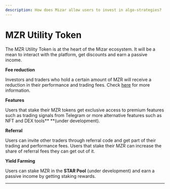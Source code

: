 ```yaml
---
description: How does Mizar allow users to invest in algo-strategies?
---
```


# MZR Utility Token

The MZR Utility Token is at the heart of the Mizar ecosystem. It will be a mean to interact with the platform, get discounts and earn a passive income.

**Fee reduction**

Investors and traders who hold a certain amount of MZR will receive a reduction in their performance and trading fees. Check [here](../fees/star-program-fees-reduction.md) for more information.

**Features**

Users that stake their MZR tokens get exclusive access to premium features such as trading signals from Telegram or more alternative features such as NFT and DEX tools** **(under development).

**Referral**

Users can invite other traders through referral code and get part of their trading and performance fees. Users that stake their MZR can increase the share of referral fees they can get out of it.

**Yield Farming**

Users can stake MZR in the **STAR Pool** (under development) and earn a passive income by getting staking rewards.

****

